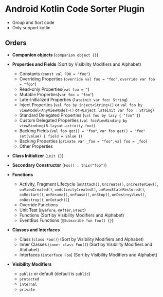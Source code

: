 # Android Kotlin Code Sorter Plugin

- Group and Sort code
- Only support kotlin


## Orders
- __Companion objects__ (`companion object {}`)

- __Properties and Fields__ (Sort by Visibility Modifiers and Alphabet)
    - Constants (`const val FOO = "foo"`)
    - Overriding Properties (`override val foo = "foo"`, `override var foo = "foo"`)
    - Read-only Properties(`val foo = "`)
    - Mutable Properties(`var foo = "foo"`)
    - Late-Initialized Properties (`lateinit var foo: String`)
    - Inject Properties (`val foo by inject<String>()` or `val foo by viewModel<AnyViewModel>()` or `@Inject lateinit var foo : String`)
    - Standard Delegated Properties (`val foo by lazy { "foo" }`)
    - Custom Delegated Properties (`val fooViewBinding by viewBinding(R.layout.activity_foo)`)
    - Backing Fields (`val foo get() = "foo"`, `var foo get() = "foo" set(value) { field = value }`)
    - Backing Properties (`private var _foo = "foo"`, `val foo = _foo`)
    - Other Properties
    
- __Class Initializer__ (`init {}`)

- __Secondary Constructor__ (`Foo() : this("foo")`)
    
- __Functions__
    - Activity, Fragment Lifecycle (`onAttach()`, `OnCreate()`, `onCreateView()`, `onViewCreated()`, `onActivityCreated()`, 
    `onViewStateRestored()`, `onRestart()`, `onResume()`, `onPause()`, `onStop()`, `onDestroyView()`, `onDestroy()`, `onDetach()`)
    - Override Functions
    - Unit Test (`@Before`, `@After`, `@Test`)
    - Functions (Sort by Visibility Modifiers and Alphabet)
    - EventBus Functions (`@Subscribe fun foo() {}`)
    
- __Classes and Interfaces__
    - Class (`class Foo()`) (Sort by Visibility Modifiers and Alphabet)
    - Inner Classes (`inner class Foo()`) (Sort by Visibility Modifiers and Alphabet)
    - Interfaces (`interface Foo`) (Sort by Visibility Modifiers and Alphabet)
     
- __Visibility Modifiers__
    - `public` or default (default is `public`)
    - `protected`
    - `internal`
    - `private`
    
